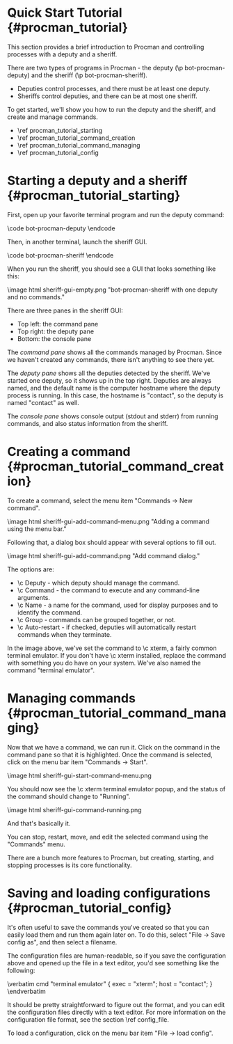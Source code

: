 Quick Start Tutorial {#procman_tutorial}
====================

This section provides a brief introduction to Procman and controlling processes
with a deputy and a sheriff.

There are two types of programs in Procman - the deputy (\p bot-procman-deputy)
and the sheriff (\p bot-procman-sheriff).

- Deputies control processes, and there must be at least one deputy.
- Sheriffs control deputies, and there can be at most one sheriff.

To get started, we'll show you how to run the deputy and the sheriff, and create
and manage commands.

- \ref procman_tutorial_starting
- \ref procman_tutorial_command_creation
- \ref procman_tutorial_command_managing
- \ref procman_tutorial_config

# Starting a deputy and a sheriff {#procman_tutorial_starting}

First, open up your favorite terminal program and run the deputy command:

\code
bot-procman-deputy
\endcode

Then, in another terminal, launch the sheriff GUI.

\code
bot-procman-sheriff
\endcode

When you run the sheriff, you should see a GUI that looks something like this:

\image html sheriff-gui-empty.png "bot-procman-sheriff with one deputy and no commands."

There are three panes in the sheriff GUI:
- Top left: the command pane
- Top right: the deputy pane
- Bottom: the console pane

The _command pane_ shows all the commands managed by Procman.  Since we haven't
created any commands, there isn't anything to see there yet.

The _deputy pane_ shows all the deputies detected by the sheriff.  We've started
one deputy, so it shows up in the top right.  Deputies are always named, and
the default name is the computer hostname where the deputy process is running.
In this case, the hostname is "contact", so the deputy is named "contact" as well.

The _console pane_ shows console output (stdout and stderr) from running
commands, and also status information from the sheriff.

# Creating a command {#procman_tutorial_command_creation}

To create a command, select the menu item "Commands -> New command".

\image html sheriff-gui-add-command-menu.png "Adding a command using the menu bar."

Following that, a dialog box should appear with several options to fill out.

\image html sheriff-gui-add-command.png "Add command dialog."

The options are:
- \c Deputy - which deputy should manage the command.
- \c Command - the command to execute and any command-line arguments.
- \c Name - a name for the command, used for display purposes and to identify the command.
- \c Group - commands can be grouped together, or not.
- \c Auto-restart - if checked, deputies will automatically restart commands when they terminate.

In the image above, we've set the command to \c xterm, a fairly common terminal
emulator.  If you don't have \c xterm installed, replace the command with
something you do have on your system.  We've also named the command "terminal
emulator".

# Managing commands {#procman_tutorial_command_managing}
Now that we have a command, we can run it.  Click on the command in the command
pane so that it is highlighted.  Once the command is selected, click on the menu
bar item "Commands -> Start".

\image html sheriff-gui-start-command-menu.png

You should now see the \c xterm terminal emulator popup, and the status of the command
should change to "Running".

\image html sheriff-gui-command-running.png

And that's basically it.

You can stop, restart, move, and edit the selected command using the
"Commands" menu.

There are a bunch more features to Procman, but creating, starting, and
stopping processes is its core functionality.

# Saving and loading configurations {#procman_tutorial_config}

It's often useful to save the commands you've created so that you can easily
load them and run them again later on.  To do this, select "File -> Save config
as", and then select a filename.

The configuration files are human-readable, so if you save the configuration
above and opened up the file in a text editor, you'd see something like the
following:

\verbatim
cmd "terminal emulator" {
    exec = "xterm";
    host = "contact";
}
\endverbatim

It should be pretty straightforward to figure out the format, and you can edit
the configuration files directly with a text editor.  For more information on
the configuration file format, see the section \ref config_file.

To load a configuration, click on the menu bar item "File -> load config".
